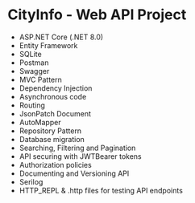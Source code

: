 # CityInfo - Web API Project
- ASP.NET Core (.NET 8.0)
- Entity Framework
- SQLite
- Postman
- Swagger
- MVC Pattern
- Dependency Injection
- Asynchronous code
- Routing
- JsonPatch Document
- AutoMapper
- Repository Pattern
- Database migration
- Searching, Filtering and Pagination
- API securing with JWTBearer tokens
- Authorization policies
- Documenting and Versioning API
- Serilog
- HTTP_REPL & .http files for testing API endpoints
